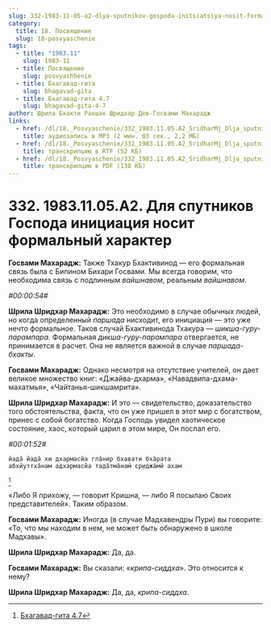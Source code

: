 ```yaml
---
slug: 332-1983-11-05-a2-dlya-sputnikov-gospoda-initsiatsiya-nosit-formalnyj-harakter
category:
  title: 18. Посвящение
  slug: 18-posvyaschenie
tags:
  - title: "1983.11"
    slug: 1983-11
  - title: Посвящение
    slug: posvyashhenie
  - title: Бхагавад-гита
    slug: bhagavad-gita
  - title: Бхагавад-гита 4.7
    slug: bhagavad-gita-4-7
author: Шрила Бхакти Ракшак Шридхар Дев-Госвами Махарадж
links:
  - href: /dl/18._Posvyaschenie/332_1983.11.05.A2_SridharMj_Dlja_sputnikov_Gospoda_iniciacija_nosit_formalnyj_harakter.mp3
    title: аудиозапись в MP3 (2 мин. 03 сек., 2,2 МБ)
  - href: /dl/18._Posvyaschenie/332_1983.11.05.A2_SridharMj_Dlja_sputnikov_Gospoda_iniciacija_nosit_formalnyj_harakter.rtf
    title: транскрипцию в RTF (52 КБ)
  - href: /dl/18._Posvyaschenie/332_1983.11.05.A2_SridharMj_Dlja_sputnikov_Gospoda_iniciacija_nosit_formalnyj_harakter.pdf
    title: транскрипцию в PDF (138 КБ)
---
```


# 332. 1983.11.05.A2. Для спутников Господа инициация носит формальный характер

**Госвами Махарадж:** Также Тхакур Бхактивинод — его формальная связь была с Бипином Бихари Госвами. Мы всегда говорим, что необходима связь с подлинным *вайшнавом*, реальным *вайшнавом*.

*#00:00:54#*

**Шрила Шридхар Махарадж:** Это необходимо в случае обычных людей, но когда определенный *паршада* нисходит, его инициация — это уже нечто формальное. Таков случай Бхактивинода Тхакура — *шикша-гуру-парампара.* Формальная *дикша-гуру-парампара* отвергается, не принимается в расчет. Она не является важной в случае *паршада-бхакты*.

**Госвами Махарадж:** Однако несмотря на отсутствие учителей, он дает великое множество книг: «Джайва-дхарма», «Навадвипа-дхама-махатмья», «Чайтанья-шикшамрита».

**Шрила Шридхар Махарадж:** И это — свидетельство, доказательство того обстоятельства, факта, что он уже пришел в этот мир с богатством, принес с собой богатство. Когда Господь увидел хаотическое состояние, хаос, который царил в этом мире, Он послал его.

*#00:01:52#*

    йада̄ йада̄ хи дхармасйа гла̄нир бхавати бха̄рата
    абхйуттха̄нам адхармасйа тада̄тма̄нам́ ср̣иджа̄мй ахам
[^_ftn1]

«Либо Я прихожу, — говорит Кришна, — либо Я посылаю Своих представителей». Таким образом.

**Госвами Махарадж:** Иногда (в случае Мадхавендры Пури) вы говорите: «То, что мы находим в нем, не может быть обнаружено в школе Мадхавы».

**Шрила Шридхар Махарадж:** Да, да.

**Госвами Махарадж:** Вы сказали: «*крипа-сиддха*». Это относится к нему?

**Шрила Шридхар Махарадж:** Да, да, *крипа-сиддха*.



[^_ftn1]: [Бхагавад-гита 4.7](../notes/bhagavad-gita/bhagavad-gita-4-7.md)
